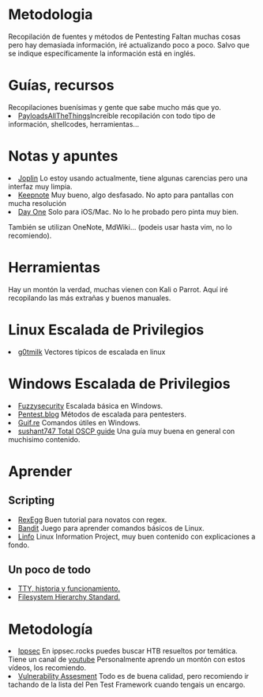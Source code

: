 # Metodologia
Recopilación de fuentes y métodos de Pentesting
Faltan muchas cosas pero hay demasiada información, iré actualizando poco a poco.
Salvo que se indique específicamente la información está en inglés.

<h1>Guías, recursos</h1>
Recopilaciones buenísimas y gente que sabe mucho más que yo.<br>
<li><a
        href="https://github.com/swisskyrepo/PayloadsAllTheThings/tree/master/Methodology%20and%20Resources">PayloadsAllTheThings</a>Increíble
    recopilación con todo tipo de información, shellcodes, herramientas...</li>
    
<h1>Notas y apuntes</h1>
<li><a href="https://joplinapp.org/">Joplin</a> Lo estoy usando actualmente, tiene algunas carencias pero una
    interfaz muy limpia.</li>
<li><a href="http://keepnote.org/">Keepnote</a> Muy bueno, algo desfasado. No apto para pantallas con mucha resolución
</li>
<li><a href="https://dayoneapp.com/">Day One</a> Solo para iOS/Mac. No lo he probado pero pinta muy bien.</li>
<p>También se utilizan OneNote, MdWiki... (podeis usar hasta vim, no lo recomiendo).
</p>

<h1>Herramientas</h1>
<p>Hay un montón la verdad, muchas vienen con Kali o Parrot. Aquí iré recopilando las más extrañas y buenos manuales.
</p>

<h1>Linux Escalada de Privilegios</h1>
<li> <a href="https://blog.g0tmi1k.com/2011/08/basic-linux-privilege-escalation/">g0tmilk</a> Vectores típicos de
    escalada en linux</li>
    
<h1>Windows Escalada de Privilegios</h1>
<li> <a href="https://www.fuzzysecurity.com/tutorials/16.html/">Fuzzysecurity</a> Escalada básica en Windows.</li>
<li> <a href="https://pentest.blog/windows-privilege-escalation-methods-for-pentesters/
">Pentest.blog</a> Métodos de escalada para pentesters.</li>
<li><a href="https://guif.re/windowseop">Guif.re</a> Comandos útiles en Windows.</li>
<li><a href="https://sushant747.gitbooks.io/total-oscp-guide/content/privilege_escalation_windows.html
">sushant747 Total OSCP guide</a> Una guía muy buena en general con muchisimo contenido.</li>

<h1>Aprender</h1>
<h2>Scripting</h2>
<li><a href="http://www.rexegg.com/">RexEgg</a> Buen tutorial para novatos con regex.</li>
<li><a href="https://overthewire.org/wargames/bandit/">Bandit</a> Juego para aprender comandos básicos de Linux.</li>
<li><a href="http://www.linfo.org/stdio.html">Linfo</a> Linux Information Project, muy buen contenido con explicaciones a
    fondo.</li>
<h2>Un poco de todo</h2>
<li><a href="http://www.linusakesson.net/programming/tty/"> TTY, historia y funcionamiento.</a></li>
<li><a href="https://www.pathname.com/fhs/pub/fhs-2.3.html#THEUSRHIERARCHY%20%22Filesystem%20Hierarchy%20Standard"> Filesystem
        Hierarchy Standard.</a></li>

<h1>Metodología</h1>
<li><a href="https://ippsec.rocks/">Ippsec</a> En ippsec.rocks puedes buscar HTB resueltos por temática. Tiene un canal
    de <a href="https://www.youtube.com/channel/UCa6eh7gCkpPo5XXUDfygQQA">youtube</a> Personalmente aprendo un montón con
    estos vídeos, los recomiendo.</li>
<li><a href="http://www.vulnerabilityassessment.co.uk/">Vulnerability Assesment</a> Todo es de buena calidad, pero
    recomiendo ir tachando de la lista del Pen Test Framework cuando tengais un encargo.</li>
